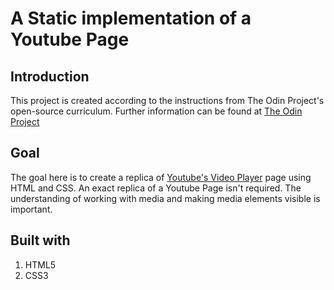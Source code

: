 # A Static implementation of a Youtube Page
## Introduction
This project is created according to the instructions from The Odin Project's open-source curriculum.
Further information can be found at [The Odin Project](https://github.com/TheOdinProject/curriculum/tree/b5b6fc5cfedbcc28005eb92aca8ba79e0e81bdc8/html_css)

## Goal
The goal here is to create a replica of [Youtube's Video Player](https://www.youtube.com/watch?v=V74l_zS1x8E&ab_channel=TheOdinProject) page using HTML and CSS. 
An exact replica of a Youtube Page isn't required. The understanding of working with media and making media elements visible is important.

## Built with
1. HTML5
2. CSS3
